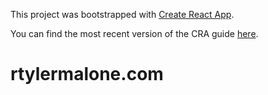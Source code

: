 This project was bootstrapped with [Create React App](https://github.com/facebookincubator/create-react-app).

You can find the most recent version of the CRA guide [here](https://github.com/facebookincubator/create-react-app/blob/master/packages/react-scripts/template/README.md).

# rtylermalone.com
